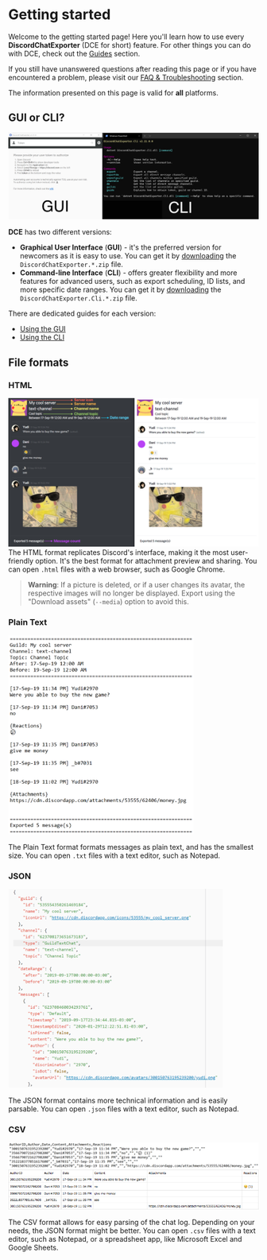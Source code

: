 # Getting started

Welcome to the getting started page!
Here you'll learn how to use every **DiscordChatExporter** (DCE for short) feature.
For other things you can do with DCE, check out the [Guides](Readme.md#guides) section.

If you still have unanswered questions after reading this page or if you have encountered a problem, please visit our [FAQ & Troubleshooting](Troubleshooting.md) section.

The information presented on this page is valid for **all** platforms.

## GUI or CLI?

![GUI vs CLI](/.assets/imgur/j9OTxRB.png)

**DCE** has two different versions:

- **Graphical User Interface** (**GUI**) - it's the preferred version for newcomers as it is easy to use.
  You can get it by [downloading](https://github.com/SteffenL/DiscordChatExporter/releases/latest) the `DiscordChatExporter.*.zip` file.
- **Command-line Interface** (**CLI**) - offers greater flexibility and more features for advanced users, such as export scheduling, ID lists, and more specific date ranges.
  You can get it by [downloading](https://github.com/SteffenL/DiscordChatExporter/releases/latest) the `DiscordChatExporter.Cli.*.zip` file.

There are dedicated guides for each version:

- [Using the GUI](Using-the-GUI.md)
- [Using the CLI](Using-the-CLI.md)

## File formats

### HTML

![](/.assets/imgur/S7lBTkV.png)
The HTML format replicates Discord's interface, making it the most user-friendly option.
It's the best format for attachment preview and sharing.
You can open `.html` files with a web browser, such as Google Chrome.

> **Warning**:
> If a picture is deleted, or if a user changes its avatar, the respective images will no longer be displayed.
> Export using the "Download assets" (`--media`) option to avoid this.

### Plain Text

<img src="/.assets/imgur/PbUyRXD.png" height="400"/>

The Plain Text format formats messages as plain text, and has the smallest size.
You can open `.txt` files with a text editor, such as Notepad.

### JSON

<img src="/.assets/imgur/FAeSA4O.png" height="400"/>

The JSON format contains more technical information and is easily parsable.
You can open `.json` files with a text editor, such as Notepad.

### CSV

![](/.assets/imgur/VEVUsKs.png)
![](/.assets/imgur/1vPmQqQ.png)

The CSV format allows for easy parsing of the chat log. Depending on your needs, the JSON format might be better.
You can open `.csv` files with a text editor, such as Notepad, or a spreadsheet app, like Microsoft Excel and Google Sheets.
